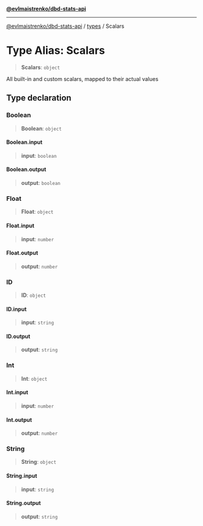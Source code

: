 [**@evlmaistrenko/dbd-stats-api**](../../../README.md)

---

[@evlmaistrenko/dbd-stats-api](../../../README.md) / [types](../README.md) / Scalars

# Type Alias: Scalars

> **Scalars**: `object`

All built-in and custom scalars, mapped to their actual values

## Type declaration

### Boolean

> **Boolean**: `object`

#### Boolean.input

> **input**: `boolean`

#### Boolean.output

> **output**: `boolean`

### Float

> **Float**: `object`

#### Float.input

> **input**: `number`

#### Float.output

> **output**: `number`

### ID

> **ID**: `object`

#### ID.input

> **input**: `string`

#### ID.output

> **output**: `string`

### Int

> **Int**: `object`

#### Int.input

> **input**: `number`

#### Int.output

> **output**: `number`

### String

> **String**: `object`

#### String.input

> **input**: `string`

#### String.output

> **output**: `string`
